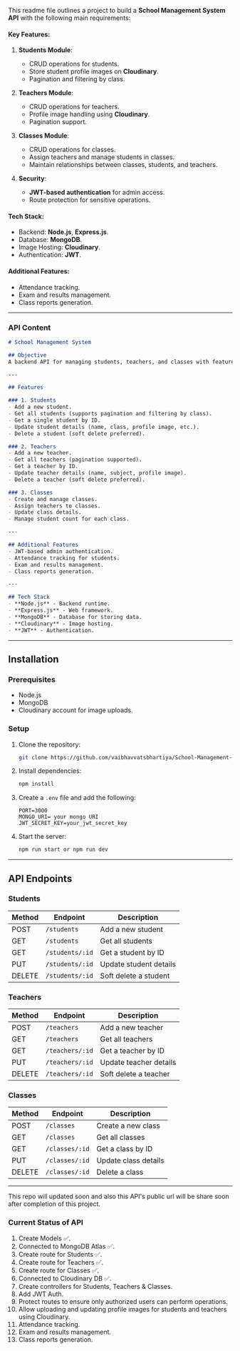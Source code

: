 This readme file outlines a project to build a **School Management System API** with the following main requirements:

#### Key Features:
1. **Students Module**:
   - CRUD operations for students.
   - Store student profile images on **Cloudinary**.
   - Pagination and filtering by class.

2. **Teachers Module**:
   - CRUD operations for teachers.
   - Profile image handling using **Cloudinary**.
   - Pagination support.

3. **Classes Module**:
   - CRUD operations for classes.
   - Assign teachers and manage students in classes.
   - Maintain relationships between classes, students, and teachers.

4. **Security**:
   - **JWT-based authentication** for admin access.
   - Route protection for sensitive operations.

#### Tech Stack:
- Backend: **Node.js**, **Express.js**.
- Database: **MongoDB**.
- Image Hosting: **Cloudinary**.
- Authentication: **JWT**.

#### Additional Features:
- Attendance tracking.
- Exam and results management.
- Class reports generation.

---

### API Content

```markdown
# School Management System

## Objective
A backend API for managing students, teachers, and classes with features like profile image uploads using **Cloudinary** and secure operations via **JWT-based authentication**.

---

## Features

### 1. Students
- Add a new student.
- Get all students (supports pagination and filtering by class).
- Get a single student by ID.
- Update student details (name, class, profile image, etc.).
- Delete a student (soft delete preferred).

### 2. Teachers
- Add a new teacher.
- Get all teachers (pagination supported).
- Get a teacher by ID.
- Update teacher details (name, subject, profile image).
- Delete a teacher (soft delete preferred).

### 3. Classes
- Create and manage classes.
- Assign teachers to classes.
- Update class details.
- Manage student count for each class.

---

## Additional Features
- JWT-based admin authentication.
- Attendance tracking for students.
- Exam and results management.
- Class reports generation.

---

## Tech Stack
- **Node.js** - Backend runtime.
- **Express.js** - Web framework.
- **MongoDB** - Database for storing data.
- **Cloudinary** - Image hosting.
- **JWT** - Authentication.

```
---

## Installation

### Prerequisites
- Node.js
- MongoDB
- Cloudinary account for image uploads.

### Setup
1. Clone the repository:
   ```bash
   git clone https://github.com/vaibhavvatsbhartiya/School-Management-System-API.git
   ```
2. Install dependencies:
   ```bash
   npm install
   ```
3. Create a `.env` file and add the following:
   ```
   PORT=3000
   MONGO_URI= your mongo URI
   JWT_SECRET_KEY=your_jwt_secret_key
   ```
4. Start the server:
   ```bash
   npm run start or npm run dev
   ```

---

## API Endpoints

### Students
| Method | Endpoint               | Description                      |
|--------|-------------------------|----------------------------------|
| POST   | `/students`            | Add a new student               |
| GET    | `/students`            | Get all students                |
| GET    | `/students/:id`        | Get a student by ID             |
| PUT    | `/students/:id`        | Update student details          |
| DELETE | `/students/:id`        | Soft delete a student           |

### Teachers
| Method | Endpoint               | Description                      |
|--------|-------------------------|----------------------------------|
| POST   | `/teachers`            | Add a new teacher               |
| GET    | `/teachers`            | Get all teachers                |
| GET    | `/teachers/:id`        | Get a teacher by ID             |
| PUT    | `/teachers/:id`        | Update teacher details          |
| DELETE | `/teachers/:id`        | Soft delete a teacher           |

### Classes
| Method | Endpoint               | Description                      |
|--------|-------------------------|----------------------------------|
| POST   | `/classes`             | Create a new class              |
| GET    | `/classes`             | Get all classes                 |
| GET    | `/classes/:id`         | Get a class by ID               |
| PUT    | `/classes/:id`         | Update class details            |
| DELETE | `/classes/:id`         | Delete a class                  |

---

This repo will updated soon and also this API's public url will be share soon after completion of this project.

### Current Status of API
1. Create Models ✅.
2. Connected to MongoDB Atlas ✅.
3. Create route for Students ✅.
4. Create route for Teachers ✅.
5. Create route for Classes ✅.
6. Connected to Cloudinary DB ✅.
7. Create controllers for Students, Teachers & Classes.
8. Add JWT Auth.
9. Protect routes to ensure only authorized users can perform operations.
10. Allow uploading and updating profile images for students and teachers using Cloudinary.
11. Attendance tracking.
12. Exam and results management.
13. Class reports generation.
